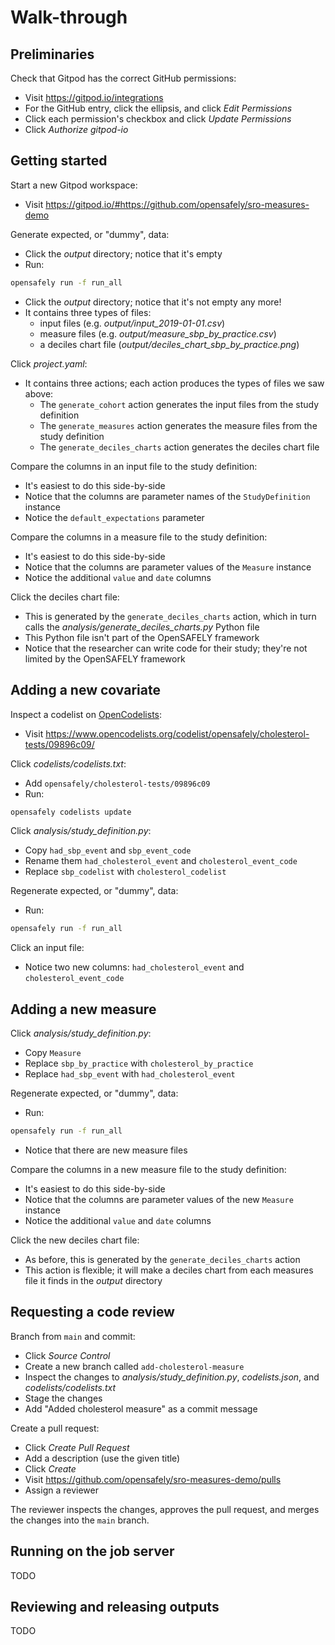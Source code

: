 # Walk-through

## Preliminaries

Check that Gitpod has the correct GitHub permissions:

* Visit <https://gitpod.io/integrations>
* For the GitHub entry, click the ellipsis, and click *Edit Permissions*
* Click each permission's checkbox and click *Update Permissions*
* Click *Authorize gitpod-io*

## Getting started

Start a new Gitpod workspace:

* Visit <https://gitpod.io/#https://github.com/opensafely/sro-measures-demo>

Generate expected, or "dummy", data:

* Click the *output* directory; notice that it's empty
* Run:

```sh
opensafely run -f run_all
```

* Click the *output* directory; notice that it's not empty any more!
* It contains three types of files:
  * input files (e.g. *output/input_2019-01-01.csv*)
  * measure files (e.g. *output/measure_sbp_by_practice.csv*)
  * a deciles chart file (*output/deciles_chart_sbp_by_practice.png*)

Click *project.yaml*:

* It contains three actions; each action produces the types of files we saw above:
  * The `generate_cohort` action generates the input files from the study definition
  * The `generate_measures` action generates the measure files from the study definition
  * The `generate_deciles_charts` action generates the deciles chart file

Compare the columns in an input file to the study definition:

* It's easiest to do this side-by-side
* Notice that the columns are parameter names of the `StudyDefinition` instance
* Notice the `default_expectations` parameter

Compare the columns in a measure file to the study definition:

* It's easiest to do this side-by-side
* Notice that the columns are parameter values of the `Measure` instance
* Notice the additional `value` and `date` columns

Click the deciles chart file:

* This is generated by the `generate_deciles_charts` action, which in turn calls the *analysis/generate_deciles_charts.py* Python file
* This Python file isn't part of the OpenSAFELY framework
* Notice that the researcher can write code for their study; they're not limited by the OpenSAFELY framework

## Adding a new covariate

Inspect a codelist on [OpenCodelists][]:

* Visit <https://www.opencodelists.org/codelist/opensafely/cholesterol-tests/09896c09/>

Click *codelists/codelists.txt*:

* Add `opensafely/cholesterol-tests/09896c09`
* Run:

```sh
opensafely codelists update
```

Click *analysis/study_definition.py*:

* Copy `had_sbp_event` and `sbp_event_code`
* Rename them `had_cholesterol_event` and `cholesterol_event_code`
* Replace `sbp_codelist` with `cholesterol_codelist`

Regenerate expected, or "dummy", data:

* Run:

```sh
opensafely run -f run_all
```

Click an input file:

* Notice two new columns: `had_cholesterol_event` and `cholesterol_event_code`

## Adding a new measure

Click *analysis/study_definition.py*:

* Copy `Measure`
* Replace `sbp_by_practice` with `cholesterol_by_practice`
* Replace `had_sbp_event` with `had_cholesterol_event`

Regenerate expected, or "dummy", data:

* Run:

```sh
opensafely run -f run_all
```

* Notice that there are new measure files

Compare the columns in a new measure file to the study definition:

* It's easiest to do this side-by-side
* Notice that the columns are parameter values of the new `Measure` instance
* Notice the additional `value` and `date` columns

Click the new deciles chart file:

* As before, this is generated by the `generate_deciles_charts` action
* This action is flexible; it will make a deciles chart from each measures file it finds in the *output* directory

## Requesting a code review

Branch from `main` and commit:

* Click *Source Control*
* Create a new branch called `add-cholesterol-measure`
* Inspect the changes to *analysis/study_definition.py*, *codelists.json*, and *codelists/codelists.txt*
* Stage the changes 
* Add "Added cholesterol measure" as a commit message

Create a pull request:

* Click *Create Pull Request*
* Add a description (use the given title)
* Click *Create*
* Visit <https://github.com/opensafely/sro-measures-demo/pulls>
* Assign a reviewer

The reviewer inspects the changes, approves the pull request, and merges the changes into the `main` branch.

## Running on the job server

TODO

## Reviewing and releasing outputs

TODO

[OpenCodelists]: https://www.opencodelists.org/
